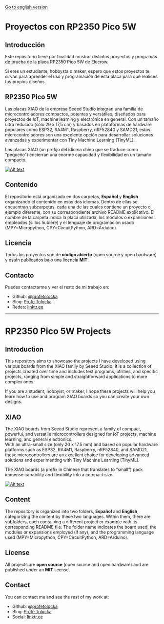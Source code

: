 [Go to english version](#XIAO-Projects)

# Proyectos con RP2350 Pico 5W

## Introducción

Este repositorio tiene por finalidad mostrar distintos proyectos y programas de prueba de la placa RP2350 Pico 5W de Elecrow. 

Si eres un estudiante, hobbysta o maker, espero que estos proyectos te sirvan para aprender el uso y programación de esta placa para que realices tus propios diseños.

## RP2350 Pico 5W

Las placas XIAO de la empresa Seeed Studio integran una familia de microcontroladores compactos, potentes y versátiles, diseñados para proyectos de IoT, machine learning y electrónica en general.
Con un tamaño ultra reducido (sólo 20 x 17,5 cm) y basados en plataformas de hardware populares como ESP32, RA4M1, Raspberry, nRF52840 y SAMD21, estos microcontroladores son una excelente opción para desarrollar soluciones avanzadas y experimentar con Tiny Machine Learning (TinyML).

Las placas XIAO (un prefijo del idioma chino que se traduce como “pequeño”) encierran una enorme capacidad y flexibilidad en un tamaño compacto.

[![Alt text](https://img.youtube.com/vi/A_XUi8tlKWk/0.jpg)](https://www.youtube.com/watch?v=A_XUi8tlKWk)

## Contenido

El repositorio está organizado en dos carpetas, **Español** y **English** organizando el contenido en esos dos idiomas. Dentro de ellas se encuentran subcarpetas, cada una de las cuales contiene un proyecto o ejemplo diferente, con su correspondiente archivo README explicativo. El nombre de la carpeta indica la placa utilizada, los módulos o expansiones empleados (si los hubiere) y el lenguaje de programación usado (MPY=Micropython, CPY=CircuitPython, ARD=Arduino).

## Licencia

Todos los proyectos son de **código abierto** (open source y open hardware) y están publicados bajo una licencia **MIT**.

## Contacto

Puedes contactarme y ver el resto de mi trabajo en:

- Github: [@profetolocka](https://github.com/profetolocka)
- Blog: [Profe Tolocka](https://www.profetolocka.com.ar)
- Redes: [linktr.ee](https://linktr.ee/profetolocka)

---
# RP2350 Pico 5W Projects

## Introduction

This repository aims to showcase the projects I have developed using various boards from the XIAO family by Seeed Studio. It is a collection of projects created over time and includes test programs, utilities, and specific projects, ranging from simple and straightforward applications to more complex ones.

If you are a student, hobbyist, or maker, I hope these projects will help you learn how to use and program XIAO boards so you can create your own designs.

## XIAO

The XIAO boards from Seeed Studio represent a family of compact, powerful, and versatile microcontrollers designed for IoT projects, machine learning, and general electronics.  
With an ultra-small size (only 20 x 17.5 mm) and based on popular hardware platforms such as ESP32, RA4M1, Raspberry, nRF52840, and SAMD21, these microcontrollers are an excellent choice for developing advanced solutions and experimenting with Tiny Machine Learning (TinyML).

The XIAO boards (a prefix in Chinese that translates to “small”) pack immense capability and flexibility into a compact size.

[![Alt text](https://img.youtube.com/vi/A_XUi8tlKWk/0.jpg)](https://www.youtube.com/watch?v=A_XUi8tlKWk)

## Content

The repository is organized into two folders, **Español** and **English**, categorizing the content by these two languages. Within them, there are subfolders, each containing a different project or example with its corresponding README file. The folder name indicates the board used, the modules or expansions employed (if any), and the programming language used (MPY=Micropython, CPY=CircuitPython, ARD=Arduino).

## License

All projects are **open source** (open source and open hardware) and are published under an **MIT** license.

## Contact

You can contact me and see the rest of my work at:

- Github: [@profetolocka](https://github.com/profetolocka)
- Blog: [Profe Tolocka](https://www.profetolocka.com.ar)
- Social: [linktr.ee](https://linktr.ee/profetolocka)
